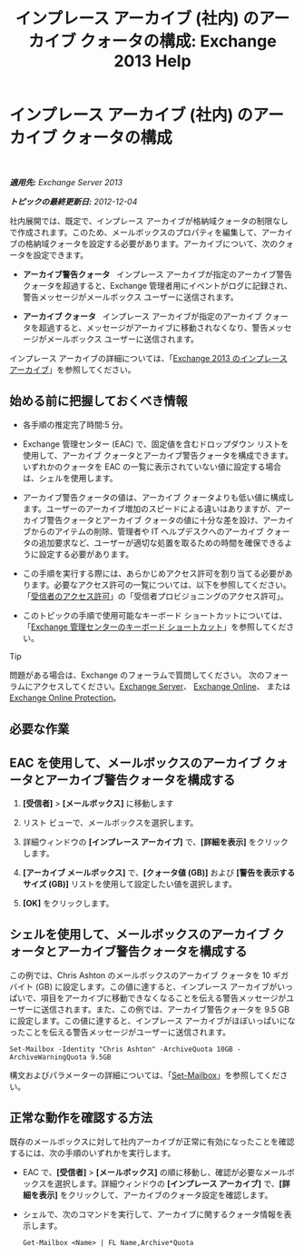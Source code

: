 ﻿---
title: 'インプレース アーカイブ (社内) のアーカイブ クォータの構成: Exchange 2013 Help'
TOCTitle: インプレース アーカイブ (社内) のアーカイブ クォータの構成
ms:assetid: f10e77c7-e1d4-415a-bef9-cb3f00e74c34
ms:mtpsurl: https://technet.microsoft.com/ja-jp/library/Ee633489(v=EXCHG.150)
ms:contentKeyID: 50555893
ms.date: 04/24/2018
mtps_version: v=EXCHG.150
ms.translationtype: HT
---

# インプレース アーカイブ (社内) のアーカイブ クォータの構成

 

_**適用先:** Exchange Server 2013_

_**トピックの最終更新日:** 2012-12-04_

社内展開では、既定で、インプレース アーカイブが格納域クォータの制限なしで作成されます。このため、メールボックスのプロパティを編集して、アーカイブの格納域クォータを設定する必要があります。アーカイブについて、次のクォータを設定できます。

  - **アーカイブ警告クォータ**   インプレース アーカイブが指定のアーカイブ警告クォータを超過すると、Exchange 管理者用にイベントがログに記録され、警告メッセージがメールボックス ユーザーに送信されます。

  - **アーカイブ クォータ**   インプレース アーカイブが指定のアーカイブ クォータを超過すると、メッセージがアーカイブに移動されなくなり、警告メッセージがメールボックス ユーザーに送信されます。

インプレース アーカイブの詳細については、「[Exchange 2013 のインプレース アーカイブ](in-place-archiving-in-exchange-2013-exchange-2013-help.md)」を参照してください。

## 始める前に把握しておくべき情報

  - 各手順の推定完了時間:5 分。

  - Exchange 管理センター (EAC) で、固定値を含むドロップダウン リストを使用して、アーカイブ クォータとアーカイブ警告クォータを構成できます。いずれかのクォータを EAC の一覧に表示されていない値に設定する場合は、シェルを使用します。

  - アーカイブ警告クォータの値は、アーカイブ クォータよりも低い値に構成します。ユーザーのアーカイブ増加のスピードによる違いはありますが、アーカイブ警告クォータとアーカイブ クォータの値に十分な差を設け、アーカイブからのアイテムの削除、管理者や IT ヘルプデスクへのアーカイブ クォータの追加要求など、ユーザーが適切な処置を取るための時間を確保できるように設定する必要があります。

  - この手順を実行する際には、あらかじめアクセス許可を割り当てる必要があります。必要なアクセス許可の一覧については、以下を参照してください。「[受信者のアクセス許可](recipients-permissions-exchange-2013-help.md)」の「受信者プロビジョニングのアクセス許可」。

  - このトピックの手順で使用可能なキーボード ショートカットについては、「[Exchange 管理センターのキーボード ショートカット](keyboard-shortcuts-in-the-exchange-admin-center-exchange-online-protection-help.md)」を参照してください。


> [!TIP]
> 問題がある場合は、Exchange のフォーラムで質問してください。 次のフォーラムにアクセスしてください。<A href="https://go.microsoft.com/fwlink/p/?linkid=60612">Exchange Server</A>、 <A href="https://go.microsoft.com/fwlink/p/?linkid=267542">Exchange Online</A>、 または <A href="https://go.microsoft.com/fwlink/p/?linkid=285351">Exchange Online Protection</A>。



## 必要な作業

## EAC を使用して、メールボックスのアーカイブ クォータとアーカイブ警告クォータを構成する

1.  **\[受信者\]** \> **\[メールボックス\]** に移動します

2.  リスト ビューで、メールボックスを選択します。

3.  詳細ウィンドウの **\[インプレース アーカイブ\]** で、**\[詳細を表示\]** をクリックします。

4.  **\[アーカイブ メールボックス\]** で、**\[クォータ値 (GB)\]** および **\[警告を表示するサイズ (GB)\]** リストを使用して設定したい値を選択します。

5.  **\[OK\]** をクリックします。

## シェルを使用して、メールボックスのアーカイブ クォータとアーカイブ警告クォータを構成する

この例では、Chris Ashton のメールボックスのアーカイブ クォータを 10 ギガバイト (GB) に設定します。この値に達すると、インプレース アーカイブがいっぱいで、項目をアーカイブに移動できなくなることを伝える警告メッセージがユーザーに送信されます。また、この例では、アーカイブ警告クォータを 9.5 GB に設定します。この値に達すると、インプレース アーカイブがほぼいっぱいになったことを伝える警告メッセージがユーザーに送信されます。

    Set-Mailbox -Identity "Chris Ashton" -ArchiveQuota 10GB -ArchiveWarningQuota 9.5GB

構文およびパラメーターの詳細については、「[Set-Mailbox](https://technet.microsoft.com/ja-jp/library/bb123981\(v=exchg.150\))」を参照してください。

## 正常な動作を確認する方法

既存のメールボックスに対して社内アーカイブが正常に有効になったことを確認するには、次の手順のいずれかを実行します。

  - EAC で、**\[受信者\]** \> **\[メールボックス\]** の順に移動し、確認が必要なメールボックスを選択します。詳細ウィンドウの **\[インプレース アーカイブ\]** で、**\[詳細を表示\]** をクリックして、アーカイブのクォータ設定を確認します。

  - シェルで、次のコマンドを実行して、アーカイブに関するクォータ情報を表示します。
    
        Get-Mailbox <Name> | FL Name,Archive*Quota


